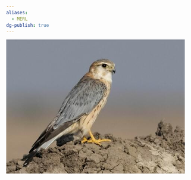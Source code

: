 ```yaml
---
aliases:
  - MERL
dg-publish: true
---
```

![Merlin-(MERL)-Generic-Image.png](../../Admin/Attachments/Merlin-(MERL)-Generic-Image.png)